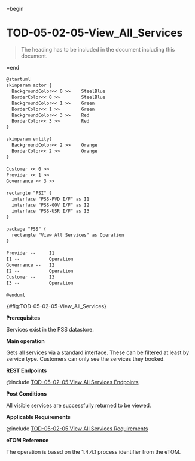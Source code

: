 =begin

# TOD-05-02-05-View_All_Services

> The heading has to be included in the document including this document.

=end

```plantuml
@startuml
skinparam actor {
  BackgroundColor<< 0 >> 	SteelBlue
  BorderColor<< 0 >> 		SteelBlue
  BackgroundColor<< 1 >> 	Green
  BorderColor<< 1 >> 		Green
  BackgroundColor<< 3 >> 	Red
  BorderColor<< 3 >> 		Red
}

skinparam entity{
  BackgroundColor<< 2 >> 	Orange
  BorderColor<< 2 >> 		Orange
}

Customer << 0 >>
Provider << 1 >>
Governance << 3 >> 

rectangle "PSI" {
  interface "PSS-PVD I/F" as I1
  interface "PSS-GOV I/F" as I2
  interface "PSS-USR I/F" as I3
}

package "PSS" {
  rectangle "View All Services" as Operation
}

Provider --	    I1
I1 --           Operation
Governance --   I2
I2 --           Operation
Customer --     I3
I3 --           Operation

@enduml

```

![**TOD-05-02-05**: View All Services](../../common/pixel.png){#fig:TOD-05-02-05-View_All_Services}

**Prerequisites**

Services exist in the PSS datastore.

**Main operation**

Gets all services via a standard interface.
These can be filtered at least by service type.
Customers can only see the services they booked.

**REST Endpoints**

@include [TOD-05-02-05 View All Services Endpoints](endpoints/TOD-05-02-05-View_All_Services-endpoints.md)

**Post Conditions**

All visible services are successfully returned to be viewed.

**Applicable Requirements**

@include [TOD-05-02-05 View All Services Requirements](requirements/TOD-05-02-05-View_All_Services-requirements.md)

**eTOM Reference**

The operation is based on the 1.4.4.1 process identifier from the eTOM.
